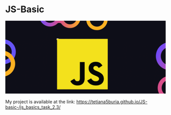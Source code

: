 
# JS-Basic
![Logo](js.png)

 My project is available at the link: https://tetiana5buria.github.io/JS-basic-/js_basics_task_2.3/